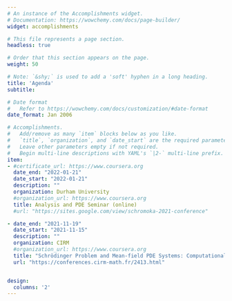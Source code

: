 ```yaml
---
# An instance of the Accomplishments widget.
# Documentation: https://wowchemy.com/docs/page-builder/
widget: accomplishments

# This file represents a page section.
headless: true

# Order that this section appears on the page.
weight: 50

# Note: `&shy;` is used to add a 'soft' hyphen in a long heading.
title: 'Agenda'
subtitle:

# Date format
#   Refer to https://wowchemy.com/docs/customization/#date-format
date_format: Jan 2006

# Accomplishments.
#   Add/remove as many `item` blocks below as you like.
#   `title`, `organization`, and `date_start` are the required parameters.
#   Leave other parameters empty if not required.
#   Begin multi-line descriptions with YAML's `|2-` multi-line prefix.
item:
- #certificate_url: https://www.coursera.org
  date_end: "2022-01-21"
  date_start: "2022-01-21"
  description: ""
  organization: Durham University 
  #organization_url: https://www.coursera.org
  title: Analysis and PDE Seminar (online)
  #url: "https://sites.google.com/view/schromoka-2021-conference"

- date_end: "2021-11-19"
  date_start: "2021-11-15"
  description: ""
  organization: CIRM
  #organization_url: https://www.coursera.org
  title: "Schrödinger Problem and Mean-field PDE Systems: Computational and Theoretical Advances"
  url: "https://conferences.cirm-math.fr/2413.html"


design:
  columns: '2' 
---
```

